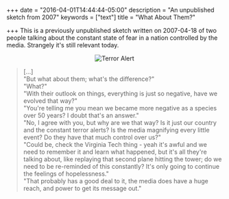 +++
date = "2016-04-01T14:44:44-05:00"
description = "An unpublished sketch from 2007"
keywords = ["text"]
title = "What About Them?"

+++
This is a previously unpublished sketch written on 2007-04-18 of two people talking about the constant state of fear in a nation controlled by the media. Strangely it's still relevant today.

<div align="center"><img src="/2016/terroralert.png" alt="Terror Alert" border="0"></div>

>[...]<br />
"But what about them; what's the difference?"<br />
"What?"<br />
"With their outlook on things, everything is just so negative, have we evolved that way?"<br />
"You're telling me you mean we became more negative as a species over 50 years?  I doubt that's an answer."<br />
"No, I agree with you, but why are we that way?  Is it just our country and the constant terror alerts?  Is the media magnifying every little event?  Do they have that much control over us?"<br />
"Could be, check the Virginia Tech thing - yeah it's awful and we need to remember it and learn what happened, but it's all they're talking about, like replaying that second plane hitting the tower; do we need to be re-reminded of this constantly?  It's only going to continue the feelings of hopelessness."<br />
"That probably has a good deal to it, the media does have a huge reach, and power to get its message out."<br />
